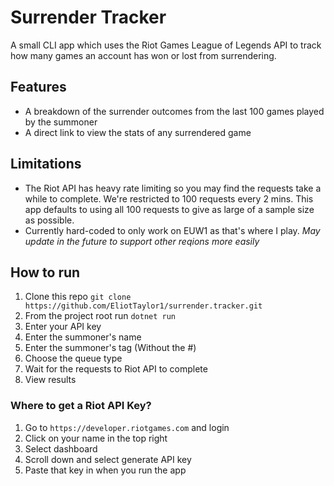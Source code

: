 # Surrender Tracker
A small CLI app which uses the Riot Games League of Legends API to track how many games an account has won or lost from surrendering. 
## Features
- A breakdown of the surrender outcomes from the last 100 games played by the summoner
- A direct link to view the stats of any surrendered game
## Limitations
- The Riot API has heavy rate limiting so you may find the requests take a while to complete. We're restricted to 100 requests every 2 mins. This app defaults to using all 100 requests to give as large of a sample size as possible.
- Currently hard-coded to only work on EUW1 as that's where I play. *May update in the future to support other reqions more easily*
## How to run
1. Clone this repo `git clone https://github.com/EliotTaylor1/surrender.tracker.git`
2. From the project root run `dotnet run`
3. Enter your API key
4. Enter the summoner's name
5. Enter the summoner's tag (Without the #)
6. Choose the queue type
7. Wait for the requests to Riot API to complete
8. View results
### Where to get a Riot API Key?
1. Go to `https://developer.riotgames.com` and login
2. Click on your name in the top right
3. Select dashboard
4. Scroll down and select generate API key
5. Paste that key in when you run the app
